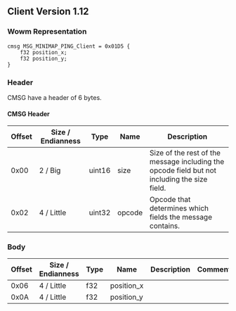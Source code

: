 ## Client Version 1.12

### Wowm Representation
```rust,ignore
cmsg MSG_MINIMAP_PING_Client = 0x01D5 {
    f32 position_x;
    f32 position_y;
}
```
### Header
CMSG have a header of 6 bytes.

#### CMSG Header
| Offset | Size / Endianness | Type   | Name   | Description |
| ------ | ----------------- | ------ | ------ | ----------- |
| 0x00   | 2 / Big           | uint16 | size   | Size of the rest of the message including the opcode field but not including the size field.|
| 0x02   | 4 / Little        | uint32 | opcode | Opcode that determines which fields the message contains.|

### Body

| Offset | Size / Endianness | Type | Name | Description | Comment |
| ------ | ----------------- | ---- | ---- | ----------- | ------- |
| 0x06 | 4 / Little | f32 | position_x |  |  |
| 0x0A | 4 / Little | f32 | position_y |  |  |

